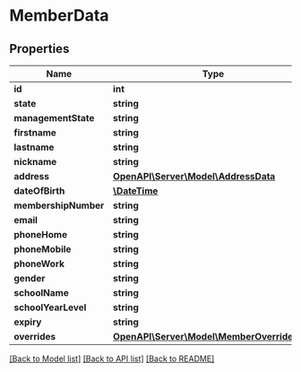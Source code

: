 # MemberData

## Properties
Name | Type | Description | Notes
------------ | ------------- | ------------- | -------------
**id** | **int** |  | 
**state** | **string** |  | [optional] 
**managementState** | **string** |  | [optional] 
**firstname** | **string** |  | 
**lastname** | **string** |  | 
**nickname** | **string** |  | [optional] 
**address** | [**OpenAPI\Server\Model\AddressData**](AddressData.md) |  | [optional] 
**dateOfBirth** | [**\DateTime**](Date.md) |  | [optional] 
**membershipNumber** | **string** |  | [optional] 
**email** | **string** |  | [optional] 
**phoneHome** | **string** |  | [optional] 
**phoneMobile** | **string** |  | [optional] 
**phoneWork** | **string** |  | [optional] 
**gender** | **string** |  | [optional] 
**schoolName** | **string** |  | [optional] 
**schoolYearLevel** | **string** |  | [optional] 
**expiry** | **string** |  | [optional] 
**overrides** | [**OpenAPI\Server\Model\MemberOverrideData**](MemberOverrideData.md) |  | [optional] 

[[Back to Model list]](../README.md#documentation-for-models) [[Back to API list]](../README.md#documentation-for-api-endpoints) [[Back to README]](../README.md)


